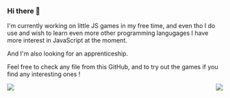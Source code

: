 ### Hi there 👋

I'm currently working on little JS games in my free time, and even tho I do use and wish to learn even more other programming langugages I have more interest in JavaScript at the moment.

And I'm also looking for an apprenticeship.

Feel free to check any file from this GitHub, and to try out the games if you find any interesting ones !

<a href="https://github.com/Pyroheart/github-readme-stats"><img align="right" src="https://github-readme-stats.vercel.app/api/top-langs/?username=Pyroheart&layout=compact&theme=buefy&hide_border=true" /></a>


![](https://komarev.com/ghpvc/?username=Pyroheart)

<!--
[![Forks][forks-shield]][forks-url]
[![Stargazers][stars-shield]][stars-url]
[![Issues][issues-shield]][issues-url]
[![LinkedIn][linkedin-shield]][in/samuel-alleaume-04aa85258]
[![Contributors][contributors-shield]][contributors-url]
[![MIT License][license-shield]][license-url]


<code><img height="20" alt="javascript" src="https://raw.githubusercontent.com/github/explore/80688e429a7d4ef2fca1e82350fe8e3517d3494d/topics/javascript/javascript.png"></code>
<code><img height="20" alt="typescript" src="https://raw.githubusercontent.com/github/explore/80688e429a7d4ef2fca1e82350fe8e3517d3494d/topics/typescript/typescript.png"></code>
<code><img height="20" alt="react" src="https://raw.githubusercontent.com/github/explore/80688e429a7d4ef2fca1e82350fe8e3517d3494d/topics/react/react.png"></code>
<code><img height="20" alt="nodejs" src="https://raw.githubusercontent.com/github/explore/80688e429a7d4ef2fca1e82350fe8e3517d3494d/topics/nodejs/nodejs.png"></code>    


**Pyroheart/Pyroheart** is a ✨ _special_ ✨ repository because its `README.md` (this file) appears on your GitHub profile.

Here are some ideas to get you started:

- 🔭 I’m currently working on ...
- 🌱 I’m currently learning ...
- 👯 I’m looking to collaborate on ...
- 🤔 I’m looking for help with ...
- 💬 Ask me about ...
- 📫 How to reach me: ...
- 😄 Pronouns: ...
- ⚡ Fun fact: ...
-->
